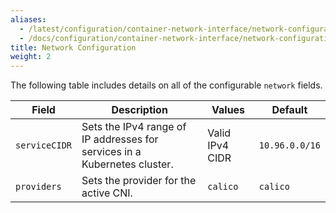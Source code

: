 ```yaml
---
aliases:
  - /latest/configuration/container-network-interface/network-configuration/
  - /docs/configuration/container-network-interface/network-configuration/
title: Network Configuration
weight: 2
---
```


The following table includes details on all of the configurable `network` fields.

| Field | Description | Values |  Default |
|-------|-------------|--------|----------|
| `serviceCIDR` | Sets the IPv4 range of IP addresses for services in a Kubernetes cluster. | Valid IPv4 CIDR | `10.96.0.0/16` |
| `providers` | Sets the provider for the active CNI. | `calico` | `calico` |
